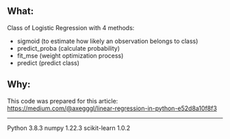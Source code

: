 ## What:
Class of Logistic Regression with 4 methods:
- sigmoid (to estimate how likely an observation belongs to class)
- predict_proba (calculate probability)
- fit_mse (weight optimization process)
- predict (predict class)

## Why:
This code was prepared for this article: https://medium.com/@axegggl/linear-regression-in-python-e52d8a10f8f3

-------------------------------------------------------------------------------

Python 3.8.3
numpy 1.22.3
scikit-learn 1.0.2
